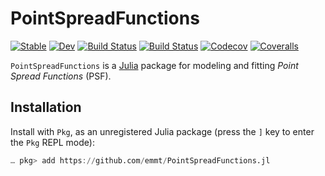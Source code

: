 # PointSpreadFunctions

[![Stable](https://img.shields.io/badge/docs-stable-blue.svg)](https://emmt.github.io/PointSpreadFunctions.jl/stable)
[![Dev](https://img.shields.io/badge/docs-dev-blue.svg)](https://emmt.github.io/PointSpreadFunctions.jl/dev)
[![Build Status](https://travis-ci.org/emmt/PointSpreadFunctions.jl.svg?branch=master)](https://travis-ci.org/emmt/PointSpreadFunctions.jl)
[![Build Status](https://ci.appveyor.com/api/projects/status/github/emmt/PointSpreadFunctions.jl?svg=true)](https://ci.appveyor.com/project/emmt/PointSpreadFunctions-jl)
[![Codecov](https://codecov.io/gh/emmt/PointSpreadFunctions.jl/branch/master/graph/badge.svg)](https://codecov.io/gh/emmt/PointSpreadFunctions.jl)
[![Coveralls](https://coveralls.io/repos/github/emmt/PointSpreadFunctions.jl/badge.svg?branch=master)](https://coveralls.io/github/emmt/PointSpreadFunctions.jl?branch=master)

`PointSpreadFunctions` is a [Julia](https://julialang.org/) package for
modeling and fitting *Point Spread Functions* (PSF).


## Installation

Install with `Pkg`, as an unregistered Julia package (press the `]` key to
enter the `Pkg` REPL mode):

```julia
… pkg> add https://github.com/emmt/PointSpreadFunctions.jl
```
